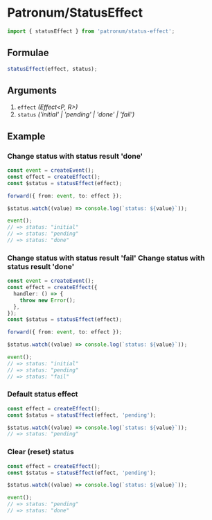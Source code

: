 # Patronum/StatusEffect

```ts
import { statusEffect } from 'patronum/status-effect';
```

## Formulae

```ts
statusEffect(effect, status);
```

## Arguments

1. `effect` _(Effect<P, R>)_
2. `status` _('initial' | 'pending' | 'done' | 'fail')_

## Example

### Change status with status result 'done'

```ts
const event = createEvent();
const effect = createEffect();
const $status = statusEffect(effect);

forward({ from: event, to: effect });

$status.watch((value) => console.log(`status: ${value}`));

event();
// => status: "initial"
// => status: "pending"
// => status: "done"
```

### Change status with status result 'fail' Change status with status result 'done'

```ts
const event = createEvent();
const effect = createEffect({
  handler: () => {
    throw new Error();
  },
});
const $status = statusEffect(effect);

forward({ from: event, to: effect });

$status.watch((value) => console.log(`status: ${value}`));

event();
// => status: "initial"
// => status: "pending"
// => status: "fail"
```

### Default status effect

```ts
const effect = createEffect();
const $status = statusEffect(effect, 'pending');

$status.watch((value) => console.log(`status: ${value}`));
// => status: "pending"
```

### Clear (reset) status

```ts
const effect = createEffect();
const $status = statusEffect(effect, 'pending');

$status.watch((value) => console.log(`status: ${value}`));

event();
// => status: "pending"
// => status: "done"
```
